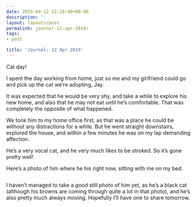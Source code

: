 ```yaml
---
date: 2019-04-12 22:28:40+00:00
description: ''
layout: layouts/post
permalink: journal-12-apr-2019/
tags:
- post

title: 'Journal: 12 Apr 2019'
---
```


<p>Cat day!</p>
<p>I spent the day working from home, just so me and my girlfriend could go and pick up the cat we&#8217;re adopting, Jay.</p>
<p>It was expected that he would be very shy, and take a while to explore his new home, and also that he may not eat until he&#8217;s comfortable. That was completely the opposite of what happened.</p>
<p>We took him to my home office first, as that was a place he could be without any distractions for a while. But he went straight downstairs, explored the house, and within a few minutes he was on my lap demanding affection.</p>
<p>He&#8217;s a very vocal cat, and he very much likes to be stroked. So it&#8217;s gone pretty well!</p>
<p>Here’s a photo of him where he his right now, sitting with me on my bed.</p>
<figure>
<img src="https://chrishannah.me/images/2019/04/Jay.jpeg" alt=""></figure>
<p>I haven&#8217;t managed to take a <em>good</em> still photo of him yet, as he&#8217;s a black cat (although his browns are coming through quite a lot in that photo), and he&#8217;s also pretty much always moving. Hopefully I&#8217;ll have one to share tomorrow.</p>
